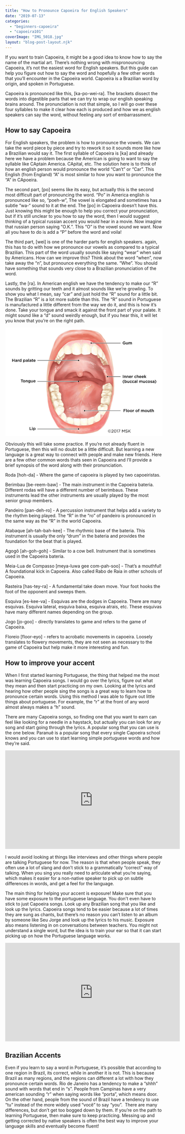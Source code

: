 ```yaml
---
title: "How to Pronounce Capoeira for English Speakers"
date: "2019-07-13"
categories: 
  - "beginners-capoeira"
  - "capoeira101"
coverImage: "IMG_5018.jpg"
layout: "blog-post-layout.njk"
---
```


If you want to train Capoeira, it might be a good idea to know how to say the name of the martial art. There’s nothing wrong with mispronouncing Capoeira, it’s not the easiest word for English speakers. But this guide can help you figure out how to say the word and hopefully a few other words that you’ll encounter in the Capoeira world. Capoeira is a Brazilian word by origin, and spoken in Portuguese.

Capoeira is pronounced like this, \[ka-po-wei-ra\]. The brackets dissect the words into digestible parts that we can try to wrap our english speaking brains around. The pronunciation is not that simple, so I will go over these four syllables to make it clear how each is produced and how we as english speakers can say the word, without feeling any sort of embarrassment.

## **How to say Capoeira**

For English speakers, the problem is how to pronounce the vowels. We can take the word piece by piece and try to rework it so it sounds more like how a Brazilian would say it. The first syllable of Capoeira is \[ka\] and already here we have a problem because the American is going to want to say the syllable like CAptain America. CApital, etc. The solution here is to think of how an english person would pronounce the world “Can’t” or “Car”. This English (from England) “A” is most similar to how you want to pronounce the “A” in CApoeira.

The second part, \[po\] seems like its easy, but actually this is the second most difficult part of pronouncing the word. “Po” in America english is pronounced like so, “poeh-w”, The vowel is elongated and sometimes has a subtle “wa-“ sound to it at the end. The \[po\] in Capoeira doesn’t have this. Just knowing this might be enough to help you correct your pronunciation, but if it’s still unclear to you how to say the word, then I would suggest thinking of a typical russian accent you would hear in a movie. Now imagine that russian person saying “O.K.”. This “O” is the vowel sound we want. Now all you have to do is add a “P” before the word and voila!

The third part, \[wei\] is one of the harder parts for english speakers. again, this has to do with how we pronounce our vowels as compared to a typical Brazilian. This part of the word usually sounds like saying “wear” when said by Americans. How can we improve this? Think about the word “when”, now take away the “n”, but pronounce everything the same. “Whe”. You should have something that sounds very close to a Brazilian pronunciation of the word.

Lastly, the \[ra\]. In American english we have the tendency to make our “R” sounds by gritting our teeth and it almost sounds like we’re growling. To show you what I mean, say “car” and just hold the “R” sound for a little bit. The Brazilian “R” is a lot more subtle than this. The “R” sound in Portuguese is manufactured a little different from the way we do it, and this is how it’s done. Take your tongue and smack it against the front part of your palate. It might sound like a “d” sound weirdly enough, but if you hear this, it will let you know that you’re on the right path.

![](images/Screen-Shot-2019-07-13-at-4.25.36-PM.png)

Obviously this will take some practice. If you’re not already fluent in Portuguese, then this will no doubt be a little difficult. But learning a new language is a great way to connect with people and make new friends. Here are a few other common words thats seen in Capoeira and I’ll provide a brief synopsis of the word along with their pronunciation.

Roda \[hoh-da\] - Where the game of capoeira is played by two capoeiristas.

Berimbau \[be-reem-baw\] - The main instrument in the Capoeira bateria. Different rodas will have a different number of berimbaus. These instruments lead the other instruments are usually played by the most senior group members.

Pandeiro \[pan-deh-ro\] - A percussion instrument that helps add a variety to the rhythm being played. The “R” in the “ro” of pandeiro is pronounced in the same way as the “R” in the world Capoeira.

Atabaque \[ah-tah-bah-kee\] - The rhythmic base of the bateria. This instrument is usually the only “drum” in the bateria and provides the foundation for the beat that is played.

Agogô \[ah-goh-goh\] - Similar to a cow bell. Instrument that is sometimes used in the Capoeira bateria.

Meia-Lua de Compasso \[meya-luwa gee com-pah-soo\] - That’s a mouthful! A foundational kick in Capoeira. Also called Rabo de Raia in other schools of Capoeira.

Rasteira \[has-tey-ra\] - A fundamental take down move. Your foot hooks the foot of the opponent and sweeps them.

Esquiva \[es-kee-va\] - Esquivas are the dodges in Capoeira. There are many esquivas. Esquiva lateral, esquiva baixa, esquiva atrais, etc. These esquivas have many different names depending on the group.

Jogo \[jo-goo\] - directly translates to game and refers to the game of Capoeira.

Floreio \[floor-eyo\] - refers to acrobatic movements in capoeira. Loosely translates to flowery movements, they are not seen as necessary to the game of Capoeira but help make it more interesting and fun.

## **How to improve your accent**

When I first started learning Portuguese, the thing that helped me the most was learning Capoeira songs. I would go over the lyrics, figure out what they mean and then start practicing on my own. Looking at the lyrics and hearing how other people sing the songs is a great way to learn how to pronounce certain words. Using this method I was able to figure out little things about portuguese. For example, the “r” at the front of any word almost always makes a “h” sound.

There are many Capoeira songs, so finding one that you want to earn can feel like looking for a needle in a haystack, but actually you can look for any song and start going through the lyrics. A popular song that you can use is the one below. Paranuê is a popular song that every single Capoeira school knows and you can use to start learning simple portuguese words and how they’re said.

<iframe width="560" height="315" src="https://www.youtube.com/embed/RBDERfHbx74" title="YouTube video player" frameborder="0" allow="accelerometer; autoplay; clipboard-write; encrypted-media; gyroscope; picture-in-picture" allowfullscreen></iframe>

I would avoid looking at things like interviews and other things where people are talking Portuguese for now. The reason is that when people speak, they often use a lot of slang and don’t stick to a grammatically “correct” way of talking. When you sing you really need to articulate what you’re saying, which makes it easier for a non-native speaker to pick up on subtle differences in words, and get a feel for the language.

The main thing for helping your accent is exposure! Make sure that you have some exposure to the portuguese language. You don't even have to stick to just Capoeira songs. Look up any Brazilian song that you like and look up the lyrics. Capoeira songs tend to be easier because a lot of times they are sung as chants, but there’s no reason you can’t listen to an album by someone like Seu Jorge and look up the lyrics to his music. Exposure also means listening in on conversations between teachers. You might not understand a single word, but the idea is to train your ear so that it can start picking up on how the Portuguese language works.

<iframe width="560" height="315" src="https://www.youtube.com/embed/mQ78AX99k0Y" title="YouTube video player" frameborder="0" allow="accelerometer; autoplay; clipboard-write; encrypted-media; gyroscope; picture-in-picture" allowfullscreen></iframe>

## **Brazilian Accents**

Even if you learn to say a word in Portuguese, it’s possible that according to one region in Brazil, its correct, while in another it is not. This is because Brazil as many regions, and the regions can different a lot with how they pronounce certain words. Rio de Janeiro has a tendency to make a “shhh” sound with words that end in “s”. People from Campinas have a very american sounding “r” when saying words like “porta”, which means door. On the other hand, people from the sound of Brazil have a tendency to use “tu” instead of the more widely used “você” to say “you”.  There are many differences, but don’t get too bogged down by them. If you’re on the path to learning Portuguese, then make sure to keep practicing. Messing up and getting corrected by native speakers is often the best way to improve your language skills and eventually become fluent!
